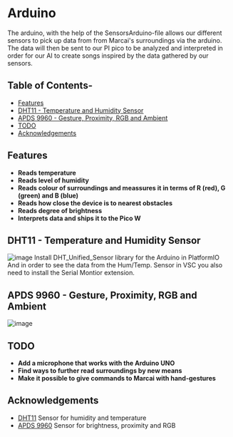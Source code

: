 # Arduino
The arduino, with the help of the SensorsArduino-file allows our different sensors to pick up data from from Marcai's surroundings via the arduino. 
The data will then be sent to our PI pico to be analyzed and interpreted in order for our AI to create songs inspired by the data gathered 
by our sensors.

## Table of Contents- 
- <u>[Features](#features)</u>
- <u>[DHT11 - Temperature and Humidity Sensor](#DHT11---Temperature-and-Humidity-Sensor)</u>
- <u>[APDS 9960 - Gesture, Proximity, RGB and Ambient](#APDS-9960---Gesture,--Proximity,-RGB-and-Ambient)</u>
- <u>[TODO](#TODO)</u>
- <u>[Acknowledgements](#Acknowledgements)</u>

## Features
- **Reads temperature** 
- **Reads level of humidity**
- **Reads colour of surroundings and meassures it in terms of R (red), G (green) and B (blue)**
- **Reads how close the device is to nearest obstacles**
- **Reads degree of brightness**
- **Interprets data and ships it to the Pico W**

## DHT11 - Temperature and Humidity Sensor
![image](https://github.com/ChasVasastan/SensorsArduino/assets/90247610/ff886cdf-08a3-4ff9-8850-492c6f330fd2)
Install DHT_Unified_Sensor library for the Arduino in PlatformIO 
And in order to see the data from the Hum/Temp. Sensor in VSC you also need to install the Serial Montior extension.

## APDS 9960 - Gesture, Proximity, RGB and Ambient
![image](https://github.com/ChasVasastan/SensorsArduino/assets/90247610/bf7ba742-1b05-4729-b156-98e1330615df)

## TODO
- **Add a microphone that works with the Arduino UNO**
- **Find ways to further read surroundings by new means**
- **Make it possible to give commands to Marcai with hand-gestures**

## Acknowledgements
- [DHT11](https://learn.adafruit.com/dht/overview) Sensor for humidity and temperature
- [APDS 9960](https://www.adafruit.com/product/3595) Sensor for brightness, proximity and RGB
